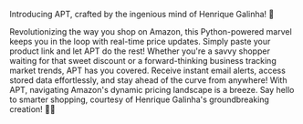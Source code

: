 Introducing APT, crafted by the ingenious mind of Henrique Galinha! 🚀 

Revolutionizing the way you shop on Amazon, this Python-powered marvel keeps you in the loop with real-time price updates. 
Simply paste your product link and let APT do the rest! Whether you're a savvy shopper waiting for that sweet discount or a 
forward-thinking business tracking market trends, APT has you covered. Receive instant email alerts, access stored data 
effortlessly, and stay ahead of the curve from anywhere! With APT, navigating Amazon's dynamic pricing landscape is a breeze. 
Say hello to smarter shopping, courtesy of Henrique Galinha's groundbreaking creation! 🛒💡
